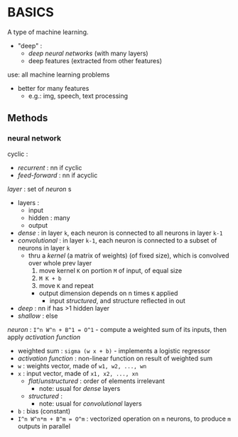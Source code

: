 # BASICS

A type of machine learning.  
*	"deep" :
	*	_deep_ _neural networks_ (with many layers)
	*	deep features (extracted from other features)

use: all machine learning problems
*	better for many features
	*	e.g.: img, speech, text processing

## Methods

### neural network

cyclic : 
*	_recurrent_ : nn if cyclic
*	_feed-forward_ : nn if acyclic

_layer_ : set of _neuron_ s
*	layers :
	*	input
	*	hidden : many
	*	output
*	_dense_ : in layer `k`, each neuron is connected to all neurons in layer `k-1`
*	_convolutional_ : in layer `k-1`, each neuron is connected to a subset of neurons in layer `k`
	*	thru a _kernel_ (a matrix of weights) (of fixed size), which is convolved over whole prev layer
		1.	move kernel `K` on portion `M` of input, of equal size
		2.	`M K + b`
		3.	move `K` and repeat
		*	output dimension depends on n times `K` applied
			*	input _structured_, and structure reflected in out
*	_deep_ : nn if has >1 hidden layer
*	_shallow_ : else
	
_neuron_ : `I^n W^n + B^1 = O^1` - compute a weighted sum of its inputs, then apply _activation function_
*	weighted sum : `sigma (w x + b)` - implements a logistic regressor
*	_activation function_ : non-linear function on result of weighted sum
*	`w` : weights vector, made of `w1, w2, ..., wn`
*	`x` : input vector, made of `x1, x2, ..., xn`
	*	_flat_/_unstructured_ : order of elements irrelevant
		*	note: usual for _dense_ layers
	*	_structured_ : 
		*	note: usual for _convolutional_ layers
*	`b` : bias (constant)
*	`I^n W^n*m + B^m = O^m` : vectorized operation on `m` neurons, to produce `m` outputs in parallel

